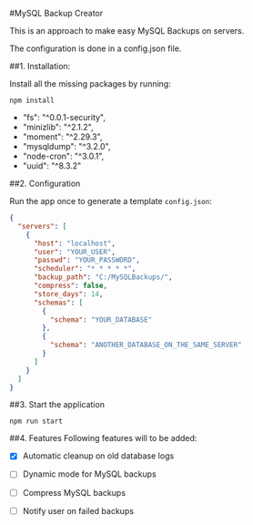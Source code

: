 #MySQL Backup Creator

This is an approach to make easy MySQL Backups on servers.

The configuration is done in a config.json file. 


##1. Installation:

Install all the missing packages by running:

``
npm install
``

- "fs": "^0.0.1-security",
- "minizlib": "^2.1.2",
- "moment": "^2.29.3",
- "mysqldump": "^3.2.0",
- "node-cron": "^3.0.1",
- "uuid": "^8.3.2"

##2. Configuration

Run the app once to generate a template `config.json`:

````json
{
  "servers": [
    {
      "host": "localhost",
      "user": "YOUR_USER",
      "passwd": "YOUR_PASSWORD",
      "scheduler": "* * * * *",
      "backup_path": "C:/MySQLBackups/",
      "compress": false,
      "store_days": 14,
      "schemas": [
        {
          "schema": "YOUR_DATABASE"
        },
        {
          "schema": "ANOTHER_DATABASE_ON_THE_SAME_SERVER"
        }
      ]
    }
  ]
}
````

##3. Start the application

```
npm run start
```

##4. Features
Following features will to be added:
- [x] Automatic cleanup on old database logs
- [ ] Dynamic mode for MySQL backups
- [ ] Compress MySQL backups
- [ ] Notify user on failed backups

